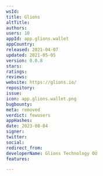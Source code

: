 ```yaml
---
wsId: 
title: Glions
altTitle: 
authors: 
users: 10
appId: app.glions.wallet
appCountry: 
released: 2021-04-07
updated: 2021-05-05
version: 0.0.8
stars: 
ratings: 
reviews: 
website: https://glions.io/
repository: 
issue: 
icon: app.glions.wallet.png
bugbounty: 
meta: removed
verdict: fewusers
appHashes: 
date: 2023-08-04
signer: 
twitter: 
social: 
redirect_from: 
developerName: Glions Technology OÜ
features: 

---
```


